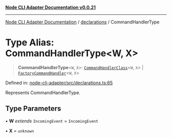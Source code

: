 [**Node CLI Adapter Documentation v0.0.21**](../../README.md)

***

[Node CLI Adapter Documentation](../../modules.md) / [declarations](../README.md) / CommandHandlerType

# Type Alias: CommandHandlerType\<W, X\>

> **CommandHandlerType**\<`W`, `X`\>: [`CommandHandlerClass`](CommandHandlerClass.md)\<`W`, `X`\> \| [`FactoryCommandHandler`](FactoryCommandHandler.md)\<`W`, `X`\>

Defined in: [node-cli-adapter/src/declarations.ts:65](https://github.com/stonemjs/node-cli-adapter/blob/3323167ff73e7c9f811f72d8b7db77f6e1756f38/src/declarations.ts#L65)

Represents CommandHandlerType.

## Type Parameters

• **W** *extends* `IncomingEvent` = `IncomingEvent`

• **X** = `unknown`
